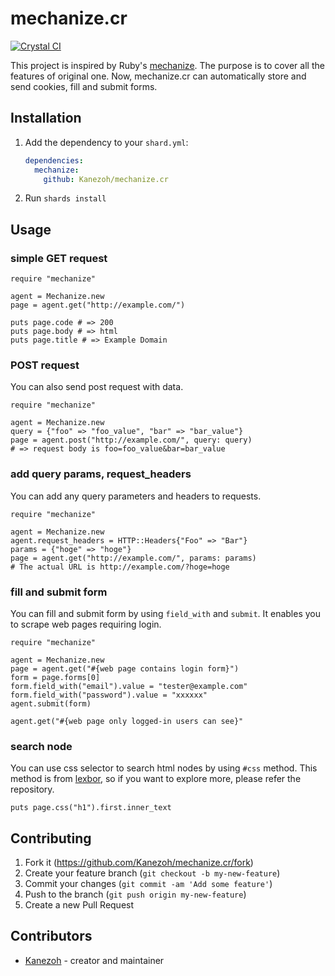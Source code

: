 # mechanize.cr

[![Crystal CI](https://github.com/Kanezoh/mechanize.cr/actions/workflows/crystal.yml/badge.svg)](https://github.com/Kanezoh/mechanize.cr/actions/workflows/crystal.yml)

This project is inspired by Ruby's [mechanize](https://github.com/sparklemotion/mechanize).
The purpose is to cover all the features of original one.
Now, mechanize.cr can automatically store and send cookies, fill and submit forms.

## Installation

1. Add the dependency to your `shard.yml`:

   ```yaml
   dependencies:
     mechanize:
       github: Kanezoh/mechanize.cr
   ```

2. Run `shards install`

## Usage

### simple GET request

```crystal
require "mechanize"

agent = Mechanize.new
page = agent.get("http://example.com/")

puts page.code # => 200
puts page.body # => html
puts page.title # => Example Domain
```


### POST request

You can also send post request with data.

```crystal
require "mechanize"

agent = Mechanize.new
query = {"foo" => "foo_value", "bar" => "bar_value"}
page = agent.post("http://example.com/", query: query)
# => request body is foo=foo_value&bar=bar_value
```

### add query params, request_headers

You can add any query parameters and headers to requests.

```crystal
require "mechanize"

agent = Mechanize.new
agent.request_headers = HTTP::Headers{"Foo" => "Bar"}
params = {"hoge" => "hoge"}
page = agent.get("http://example.com/", params: params)
# The actual URL is http://example.com/?hoge=hoge
```

### fill and submit form

You can fill and submit form by using `field_with` and `submit`. It enables you to scrape web pages requiring login.

```crystal
require "mechanize"

agent = Mechanize.new
page = agent.get("#{web page contains login form}")
form = page.forms[0]
form.field_with("email").value = "tester@example.com"
form.field_with("password").value = "xxxxxx"
agent.submit(form)

agent.get("#{web page only logged-in users can see}"
```

### search node

You can use css selector to search html nodes by using `#css` method.
This method is from [lexbor](https://github.com/kostya/lexbor), so if you want to explore more, please refer the repository.

```crystal
puts page.css("h1").first.inner_text
```

## Contributing

1. Fork it (<https://github.com/Kanezoh/mechanize.cr/fork>)
2. Create your feature branch (`git checkout -b my-new-feature`)
3. Commit your changes (`git commit -am 'Add some feature'`)
4. Push to the branch (`git push origin my-new-feature`)
5. Create a new Pull Request

## Contributors

- [Kanezoh](https://github.com/Kanezoh) - creator and maintainer
